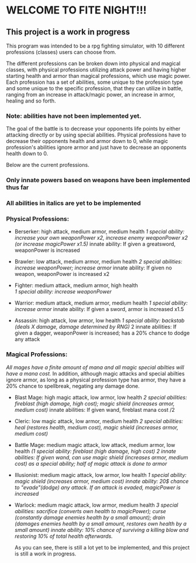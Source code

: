 # WELCOME TO FITE NIGHT!!!

## This project is a work in progress

This program was intended to be a rpg fighting simulator, with 10 different professions (classes) users can choose from.

The different professions can be broken down into physical and magical classes, with physical professions utilizing attack power and having higher starting health and armor than magical professions, which use magic power. Each profession has a set of abilities, some unique to the profession type and some unique to the specific profession, that they can utilize in battle, ranging from an increase in attack/magic power, an increase in armor, healing and so forth.

### Note: abilities have not been implemented yet.

The goal of the battle is to decrease your opponents life points by either attacking directly or by using special abilities. Physical professions have to decrease their opponents health and armor down to 0, while magic profession's abilities ignore armor and just have to decrease an opponents health down to 0.

Below are the current professions.

### Only innate powers based on weapons have been implemented thus far
### All abilities in italics are yet to be implemented

### Physical Professions:

- Berserker: high attack, medium armor, medium health
          *1 special ability: increase your own weaponPower x2, increase enemy weaponPower x2 (or increase magicPower x1.5)*
          innate ability: If given a greatsword, weaponPower is increased

- Brawler: low attack, medium armor, medium health
        *2 special abilities: increase weaponPower; increase armor*
        innate ability: If given no weapon, weaponPower is increased x2

- Fighter: medium attack, medium armor, high health                            
        *1 special ability: increase weaponPower*

- Warrior: medium attack, medium armor, medium health
        *1 special ability: increase armor*
        innate ability: If given a sword, armor is increased x1.5

- Assassin: high attack, low armor, low health
        *1 special ability: backstab (deals X damage, damage determined by RNG)*
        2 innate abilities: If given a dagger, weaponPower is increased; has a 20% chance to dodge any attack

### Magical Professions:

*All mages have a finite amount of mana and all magic special abilties will have a mana cost.* In addition, although magic attacks and special abilties ignore armor, as long as a physical profession type has armor, they have a 20% chance to spellbreak, negating any damage done.

- Blast Mage: high magic attack, low armor, low health
        *2 special abilities: fireblast (high damage, high cost); magic shield (increases armor, medium cost)*
        innate abilities: If given wand, fireblast mana cost /2

- Cleric: low magic attack, low armor, medium health
        *2 special abilities: heal (restores health, medium cost), magic shield (increases armor, medium cost)*

- Battle Mage: medium magic attack, low attack, medium armor, low health
        *(1 special ability: fireblast (high damage, high cost)*
        *2 innate abilities: If given wand, can use magic shield (increases armor, medium cost) as a special ability; half of magic attack is done to armor*

- Illusionist: medium magic attack, low armor, low health
        *1 special ability: magic shield (increases armor, medium cost)*
        *innate ability: 20$ chance to "evade"(dodge) any attack. If an attack is evaded, magicPower is increased*

- Warlock: medium magic attack, low armor, medium health
        *3 special abilities: sacrifice (converts own health to magicPower); curse (constantly damage enemies health by a small amount); drain (damages enemies health by a small amount, restores own health by a small amount)*
        *innate ability: 10% chance of surviving a killing blow and restoring 10% of total health afterwards.*

  As you can see, there is still a lot yet to be implemented, and this project is still a work in progress.

